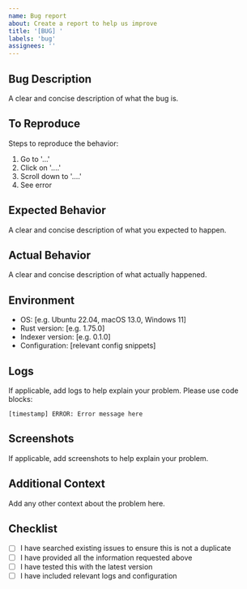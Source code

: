 ```yaml
---
name: Bug report
about: Create a report to help us improve
title: '[BUG] '
labels: 'bug'
assignees: ''
---
```


## Bug Description
A clear and concise description of what the bug is.

## To Reproduce
Steps to reproduce the behavior:
1. Go to '...'
2. Click on '....'
3. Scroll down to '....'
4. See error

## Expected Behavior
A clear and concise description of what you expected to happen.

## Actual Behavior
A clear and concise description of what actually happened.

## Environment
- OS: [e.g. Ubuntu 22.04, macOS 13.0, Windows 11]
- Rust version: [e.g. 1.75.0]
- Indexer version: [e.g. 0.1.0]
- Configuration: [relevant config snippets]

## Logs
If applicable, add logs to help explain your problem. Please use code blocks:

```
[timestamp] ERROR: Error message here
```

## Screenshots
If applicable, add screenshots to help explain your problem.

## Additional Context
Add any other context about the problem here.

## Checklist
- [ ] I have searched existing issues to ensure this is not a duplicate
- [ ] I have provided all the information requested above
- [ ] I have tested this with the latest version
- [ ] I have included relevant logs and configuration